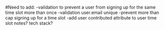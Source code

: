 #Need to add:
  -validation to prevent a user from signing up for the same time slot more than once
  -validation user.email unique
  -prevent more than cap signing up for a time slot
  -add user contributed attribute to user time slot notes? tech stack?
